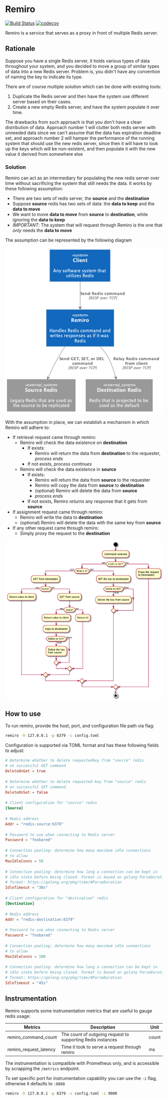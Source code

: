 # Remiro

[![Build Status](https://travis-ci.com/tiket-libre/remiro.svg?branch=master)](https://travis-ci.com/tiket-libre/remiro)
[![codecov](https://codecov.io/gh/tiket-libre/remiro/branch/master/graph/badge.svg)](https://codecov.io/gh/tiket-libre/remiro)

Remiro is a service that serves as a proxy in front of multiple Redis server.

## Rationale

Suppose you have a single Redis server, it holds various types of data throughout your system, and you decided to move a group of similar types of data into a new Redis server. Problem is, you didn't have any convention of naming the key to indicate its type.

There are of course multiple solution which can be done with existing tools:

1. Duplicate the Redis server and then have the system use different server based on their cases.
2. Create a new empty Redis server, and have the system populate it over time.

The drawbacks from such approach is that you don't have a clean distribution of data. Approach number 1 will clutter both redis server with unneeded data since we can't assume that the data has expiration deadline set, and approach number 2 will hamper the performance of the running system that should use the new redis server, since then it will have to look up the keys which will be non-existent, and then populate it with the new value it derived from somewhere else

### Solution

Remiro can act as an intermediary for populating the new redis server over time without sacrificing the system that still needs the data. It works by these following assumption:

- There are two sets of redis server, the **source** and the **destination**
- Suppose **source** redis has two sets of data: the **data to keep** and the **data to move**
- We want to move **data to move** from **source** to **destination**, while ignoring the **data to keep**
- *IMPORTANT*: The system that will request through Remiro is the one that *only* needs the **data to move**

The assumption can be represented by the following diagram

![System Context diagram](docs/diagrams/out/system_context.png)

With the assumption in place, we can establish a mechanism in which Remiro will adhere to:

- If retrieval request came through remiro:
  - Remiro will check the data existence on **destination**
    - If exists:
      - Remiro will return the data from **destination** to the requester, *process ends*
    - If not exists, *process continues*
  - Remiro will check the data existence in **source**
    - If exists:
      - Remiro will return the data from **source** to the requester
      - Remiro will copy the data from **source** to **destination**
      - (optional) Remiro will delete the data from **source**
      - *process ends*
    - If not exists, Remiro *returns* any response that it gets from **source**
- If assignment request came through remiro:
  - Remiro will write the data to **destination**
  - (optional) Remiro will delete the data with the same key from **source**
- If any other request came through remiro:
  - Simply proxy the request to the **destination**

![Activity diagram](docs/diagrams/out/flow.png)

## How to use

To run remiro, provide the host, port, and configuration file path via flag:

```sh
remiro -h 127.0.0.1 -p 6379 -c config.toml
```

Configuration is supported via TOML format and has these following fields to adjust:

```toml
# Determine whether to delete requestedkey from "source" redis
# on successful GET command
DeleteOnGet = true

# Determine whether to delete requested key from "source" redis
# on successful SET command
DeleteOnSet = false

# Client configuration for "source" redis
[Source]

# Redis address
Addr = "redis-source:6379"

# Password to use when connecting to Redis server
Password = "foobared"

# Connection pooling: determine how many maximum idle connections
# to allow
MaxIdleConns = 50

# Connection pooling: determine how long a connection can be kept in
# idle state before being closed. Format is based on golang ParseDuration
# format: https://golang.org/pkg/time/#ParseDuration
IdleTimeout = "30s"

# Client configuration for "destination" redis
[Destination]

# Redis address
Addr = "redis-destination:6379"

# Password to use when connecting to Redis server
Password = "foobared"

# Connection pooling: determine how many maximum idle connections
# to allow
MaxIdleConns = 100

# Connection pooling: determine how long a connection can be kept in
# idle state before being closed. Format is based on golang ParseDuration
# format: https://golang.org/pkg/time/#ParseDuration
IdleTimeout = "45s"
```

## Instrumentation

Remiro supports some instrumentation metrics that are useful to gauge redis usage:

| Metrics                | Description                                                 | Unit  |
| ---------------------- | ----------------------------------------------------------- | ----- |
| remiro_command_count   | The count of outgoing request to supporting Redis instances | count |
| remiro_request_latency | Time it took to serve a request through remiro              | ms    |

The instrumentation is compatible with Prometheus only, and is accessible by scrapping the `/metrics` endpoint.

To set specific port for instrumentation capability you can use the `-i` flag, otherwise it defaults to `:8888`

```sh
remiro -h 127.0.0.1 -p 6379 -c config.toml -i 9000
```

